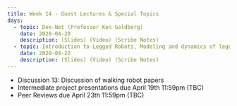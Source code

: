 ```yaml
---
title: Week 14 - Guest Lectures & Special Topics
days:
  - topic: Dex-Net (Professor Ken Goldberg)
    date: 2020-04-20
    description: (Slides) (Video) (Scribe Notes)
  - topic: Introduction to Legged Robots, Modeling and dynamics of legged robots (Professor Koushil Sreenath)
    date: 2020-04-22
    description: (Slides) (Video) (Scribe Notes)
---
```


- Discussion 13: Discussion of walking robot papers
- Intermediate project presentations due April 19th 11:59pm (TBC)
- Peer Reviews due April 23th 11:59pm (TBC)